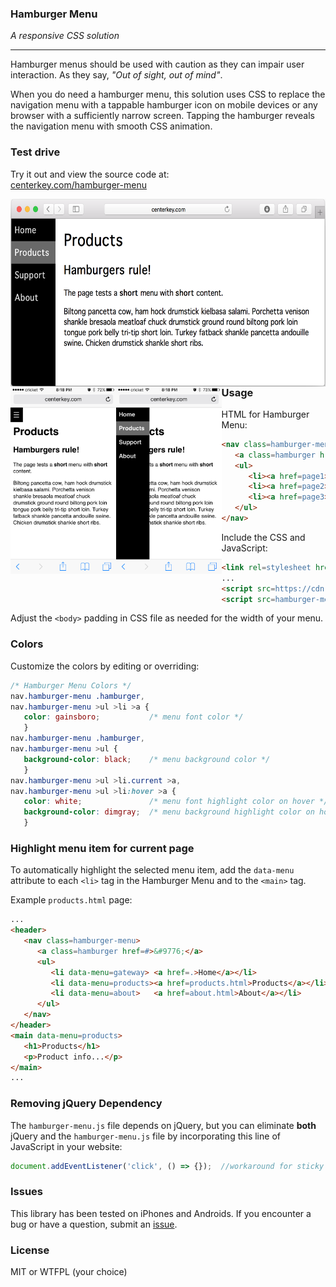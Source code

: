 ### Hamburger Menu

*A responsive CSS solution*

---

Hamburger menus should be used with caution as they can impair user interaction.  As they say, *"Out of sight, out of mind"*.

When you do need a hamburger menu, this solution uses CSS to replace the navigation menu with a tappable hamburger icon on mobile devices or any browser with a sufficiently narrow screen.  Tapping the hamburger reveals the navigation menu with smooth CSS animation.

### Test drive

Try it out and view the source code at:<br>
[centerkey.com/hamburger-menu](http://centerkey.com/hamburger-menu/test-site)

<kbd><img src=screenshots/desktop-menu.png align=left height=300></kbd>
<kbd><img src=screenshots/mobile-hamburger.png align=left height=300></kbd>
<kbd><img src=screenshots/mobile-menu.png align=left height=300></kbd>

### Usage

HTML for Hamburger Menu:

```html
<nav class=hamburger-menu>
   <a class=hamburger href=#>&#9776;</a>
   <ul>
      <li><a href=page1>Page 1</a></li>
      <li><a href=page2>Page 2</a></li>
      <li><a href=page3>Page 3</a></li>
   </ul>
</nav>
````

Include the CSS and JavaScript:

```html
<link rel=stylesheet href=hamburger-menu.css>
...
<script src=https://cdn.jsdelivr.net/jquery/3/jquery.min.js></script>
<script src=hamburger-menu.js></script>
```

Adjust the `<body>` padding in CSS file as needed for the width of your menu.

### Colors

Customize the colors by editing or overriding:

```css
/* Hamburger Menu Colors */
nav.hamburger-menu .hamburger,
nav.hamburger-menu >ul >li >a {
   color: gainsboro;           /* menu font color */
   }
nav.hamburger-menu .hamburger,
nav.hamburger-menu >ul {
   background-color: black;    /* menu background color */
   }
nav.hamburger-menu >ul >li.current >a,
nav.hamburger-menu >ul >li:hover >a {
   color: white;               /* menu font highlight color on hover */
   background-color: dimgray;  /* menu background highlight color on hover */
   }
```

### Highlight menu item for current page

To automatically highlight the selected menu item, add the `data-menu` attribute to each `<li>` tag in the Hamburger Menu and to the `<main>` tag.

Example `products.html` page:

```html
...
<header>
   <nav class=hamburger-menu>
      <a class=hamburger href=#>&#9776;</a>
      <ul>
         <li data-menu=gateway> <a href=.>Home</a></li>
         <li data-menu=products><a href=products.html>Products</a></li>
         <li data-menu=about>   <a href=about.html>About</a></li>
      </ul>
   </nav>
</header>
<main data-menu=products>
   <h1>Products</h1>
   <p>Product info...</p>
</main>
...
```

### Removing jQuery Dependency

The `hamburger-menu.js` file depends on jQuery, but you can eliminate **both** jQuery and the `hamburger-menu.js` file by incorporating this line of JavaScript in your website:

```javascript
document.addEventListener('click', () => {});  //workaround for sticky hover on mobile
```

### Issues

This library has been tested on iPhones and Androids.  If you encounter a bug or have a question, submit an [issue](https://github.com/center-key/hamburger-menu/issues).

### License

MIT or WTFPL (your choice)
